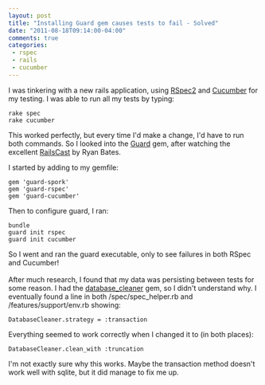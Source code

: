 ```yaml
---
layout: post
title: "Installing Guard gem causes tests to fail - Solved"
date: "2011-08-18T09:14:00-04:00"
comments: true
categories:
 - rspec
 - rails
 - cucumber
---
```


I was tinkering with a new rails application, using [RSpec2](http://relishapp.com/rspec) and [Cucumber](http://cukes.info) for my testing. I was able to run all my tests by typing:

```
rake spec
rake cucumber
```

This worked perfectly, but every time I'd make a change, I'd have to run both commands.  So I looked into the [Guard](https://github.com/guard/guard) gem, after watching the excellent [RailsCast](http://railscasts.com/episodes/264-guard) by Ryan Bates. 

<!-- more -->

I started by adding to my gemfile:

```
gem 'guard-spork'
gem 'guard-rspec'
gem 'guard-cucumber'
```

Then to configure guard, I ran:

```
bundle
guard init rspec
guard init cucumber
```

So I went and ran the guard executable, only to see failures in both RSpec and Cucumber!<br /><br />After much research, I found that my data was persisting between tests for some reason.  I had the [database_cleaner](https://github.com/bmabey/database_cleaner) gem, so I didn't understand why.  I eventually found a line in both /spec/spec_helper.rb and /features/support/env.rb showing:

```
DatabaseCleaner.strategy = :transaction
```

Everything seemed to work correctly when I changed it to (in both places):

```
DatabaseCleaner.clean_with :truncation
```

I'm not exactly sure why this works. Maybe the transaction method doesn't work well with sqlite, but it did manage to fix me up.
